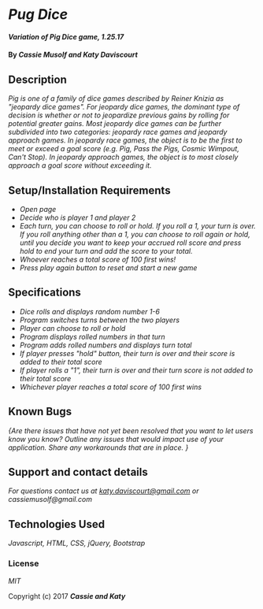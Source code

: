 # _Pug Dice_

#### _Variation of Pig Dice game, 1.25.17_

#### By _**Cassie Musolf and Katy Daviscourt**_

## Description

_Pig is one of a family of dice games described by Reiner Knizia as "jeopardy dice games". For jeopardy dice games, the dominant type of decision is whether or not to jeopardize previous gains by rolling for potential greater gains. Most jeopardy dice games can be further subdivided into two categories: jeopardy race games and jeopardy approach games. In jeopardy race games, the object is to be the first to meet or exceed a goal score (e.g. Pig, Pass the Pigs, Cosmic Wimpout, Can't Stop). In jeopardy approach games, the object is to most closely approach a goal score without exceeding it._

## Setup/Installation Requirements

* _Open page_
* _Decide who is player 1 and player 2_
* _Each turn, you can choose to roll or hold. If you roll a 1, your turn is over. If you roll anything other than a 1, you can choose to roll again or hold, until you decide you want to keep your accrued roll score and press hold to end your turn and add the score to your total._
* _Whoever reaches a total score of 100 first wins!_
* _Press play again button to reset and start a new game_

## Specifications

* _Dice rolls and displays random number 1-6_
* _Program switches turns between the two players_
* _Player can choose to roll or hold_
* _Program displays rolled numbers in that turn_
* _Program adds rolled numbers and displays turn total_
* _If player presses "hold" button, their turn is over and their score is added to their total score_
* _If player rolls a "1", their turn is over and their turn score is not added to their total score_
* _Whichever player reaches a total score of 100 first wins_


## Known Bugs

_{Are there issues that have not yet been resolved that you want to let users know you know?  Outline any issues that would impact use of your application.  Share any workarounds that are in place. }_

## Support and contact details

_For questions contact us at katy.daviscourt@gmail.com or cassiemusolf@gmail.com_

## Technologies Used

_Javascript, HTML, CSS, jQuery, Bootstrap_

### License

*MIT*

Copyright (c) 2017 **_Cassie and Katy_**
